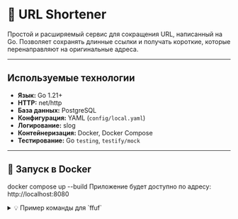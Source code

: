 # 🔗 URL Shortener

Простой и расширяемый сервис для сокращения URL, написанный на Go. Позволяет сохранять длинные ссылки и получать короткие, которые перенаправляют на оригинальные адреса.

---

## Используемые технологии

- **Язык:** Go 1.21+
- **HTTP:** net/http
- **База данных:** PostgreSQL
- **Конфигурация:** YAML (`config/local.yaml`)
- **Логирование:** slog
- **Контейнеризация:** Docker, Docker Compose
- **Тестирование:** Go `testing`, `testify/mock`

---

## 🐳 Запуск в Docker
docker compose up --build
Приложение будет доступно по адресу:
http://localhost:8080


<details> <summary>💡 Пример команды для `ffuf`</summary>
bash
Копировать
Редактировать
ffuf -w /path/to/vhost/wordlist -u https://target -H "Host: FUZZ" -fs 4242
</details>
